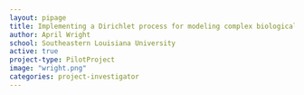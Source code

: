 ```yaml
---
layout: pipage
title: Implementing a Dirichlet process for modeling complex biological data
author: April Wright
school: Southeastern Louisiana University
active: true
project-type: PilotProject
image: "wright.png"
categories: project-investigator
---
```

